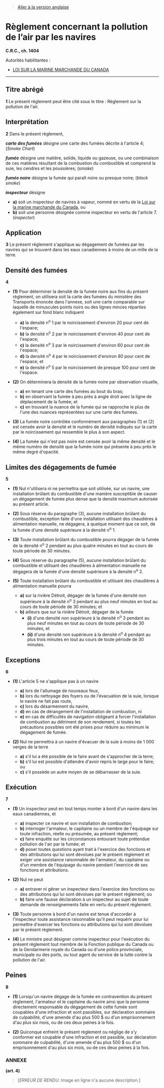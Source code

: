 > [Aller à la version anglaise](/en/Regulations/Consolidated%20Regulations%20of%20Canada/1401-1500/C.R.C.,%20c.%201404.md)

# Règlement concernant la pollution de l’air par les navires

**C.R.C., ch. 1404**

Autorités habilitantes : 
- [LOI SUR LA MARINE MARCHANDE DU CANADA](/fr/Lois/Lois%20révisées%20du%20Canada/S/S-9.md)

----------



## Titre abrégé


**1** Le présent règlement peut être cité sous le titre : Règlement sur la pollution de l'air.




## Interprétation


**2** Dans le présent règlement,

***carte des fumées*** désigne une carte des fumées décrite à l'article 4; (*Smoke Chart*)

***fumée*** désigne une matière, solide, liquide ou gazeuse, ou une combinaison de ces matières résultant de la combustion du combustible et comprend la suie, les cendres et les poussières; (*smoke*)

***fumée noire*** désigne la fumée qui paraît noire ou presque noire; (*black smoke*)

***inspecteur*** désigne
- **a)** soit un inspecteur de navires à vapeur, nommé en vertu de la [Loi sur la marine marchande du Canada](/fr/Lois/Lois%20révisées%20du%20Canada/S/S-9.md), ou
- **b)** soit une personne désignée comme inspecteur en vertu de l'article 7. (*inspector*)




## Application


**3** Le présent règlement s'applique au dégagement de fumées par les navires qui se trouvent dans les eaux canadiennes à moins de un mille de la terre.




## Densité des fumées


**4** 

- **(1)** Pour déterminer la densité de la fumée noire aux fins du présent règlement, on utilisera soit la carte des fumées du ministère des Transports énoncée dans l'annexe, soit une carte comparable sur laquelle de minuscules points noirs ou des lignes minces réparties également sur fond blanc indiquent
	- **a)** la densité n<sup>o</sup> 1 par le noircissement d'environ 20 pour cent de l'espace;
	- **b)** la densité n<sup>o</sup> 2 par le noircissement d'environ 40 pour cent de l'espace;
	- **c)** la densité n<sup>o</sup> 3 par le noircissement d'environ 60 pour cent de l'espace;
	- **d)** la densité n<sup>o</sup> 4 par le noircissement d'environ 80 pour cent de l'espace; et
	- **e)** la densité n<sup>o</sup> 5 par le noircissement de presque 100 pour cent de l'espace.

- **(2)** On déterminera la densité de la fumée noire par observation visuelle,
	- **a)** en tenant une carte des fumées au bout du bras;
	- **b)** en observant la fumée à peu près à angle droit avec la ligne de déplacement de la fumée; et
	- **c)** en trouvant la nuance de la fumée qui se rapproche le plus de l'une des nuances représentées sur une carte des fumées.

- **(3)** La fumée noire contrôlée conformément aux paragraphes (1) et (2) est censée avoir la densité et le numéro de densité indiqués sur la carte par le noircissement qui ressemble le plus à son aspect.

- **(4)** La fumée qui n'est pas noire est censée avoir la même densité et le même numéro de densité que la fumée noire qui présente à peu près le même degré d'opacité.




## Limites des dégagements de fumée


**5** 

- **(1)** Nul n'utilisera ni ne permettra que soit utilisée, sur un navire, une installation brûlant du combustible d'une manière susceptible de causer un dégagement de fumée plus dense que la densité maximum autorisée au présent article.

- **(2)** Sous réserve du paragraphe (3), aucune installation brûlant du combustible, exception faite d'une installation utilisant des chaudières à alimentation manuelle, ne dégagera, à quelque moment que ce soit, de la fumée d'une densité supérieure à la densité n<sup>o</sup> 1.

- **(3)** Toute installation brûlant du combustible pourra dégager de la fumée de la densité n<sup>o</sup> 2 pendant au plus quatre minutes en tout au cours de toute période de 30 minutes.

- **(4)** Sous réserve du paragraphe (5), aucune installation brûlant du combustible et utilisant des chaudières à alimentation manuelle ne dégagera de la fumée d'une densité supérieure à la densité n<sup>o</sup> 2.

- **(5)** Toute installation brûlant du combustible et utilisant des chaudières à alimentation manuelle pourra
	- **a)** sur la rivière Détroit, dégager de la fumée d'une densité non supérieure à la densité n<sup>o</sup> 3 pendant au plus neuf minutes en tout au cours de toute période de 30 minutes; et
	- **b)** ailleurs que sur la rivière Détroit, dégager de la fumée
		- **(i)** d'une densité non supérieure à la densité n<sup>o</sup> 3 pendant au plus neuf minutes en tout au cours de toute période de 30 minutes, et
		- **(ii)** d'une densité non supérieure à la densité n<sup>o</sup> 4 pendant au plus trois minutes en tout au cours de toute période de 30 minutes.




## Exceptions


**6** 

- **(1)** L'article 5 ne s'applique pas à un navire
	- **a)** lors de l'allumage de nouveaux feux,
	- **b)** lors du nettoyage des foyers ou de l'évacuation de la suie, lorsque le navire ne fait pas route,
	- **c)** lors du désarmement du navire,
	- **d)** en cas de dérangement de l'installation de combustion, ni
	- **e)** en cas de difficultés de navigation obligeant à forcer l'installation de combustion au détriment de son rendement,
si toutes les précautions possibles ont été prises pour réduire au minimum le dégagement de fumée.

- **(2)** Nul ne permettra à un navire d'évacuer de la suie à moins de 1 000 verges de la terre
	- **a)** s'il lui a été possible de le faire avant de s'approcher de la terre;
	- **b)** s'il lui est possible d'attendre d'avoir repris le large pour le faire; ou
	- **c)** s'il possède un autre moyen de se débarrasser de la suie.




## Exécution


**7** 

- **(1)** Un inspecteur peut en tout temps monter à bord d'un navire dans les eaux canadiennes, et
	- **a)** inspecter ce navire et son installation de combustion;
	- **b)** interroger l'armateur, le capitaine ou un membre de l'équipage sur toute infraction, réelle ou présumée, au présent règlement;
	- **c)** faire enquête sur les circonstances entourant toute prétendue pollution de l'air par la fumée; et
	- **d)** poser toutes questions ayant trait à l'exercice des fonctions et des attributions qui lui sont dévolues par le présent règlement et exiger une assistance raisonnable de l'armateur, du capitaine ou d'un membre de l'équipage du navire pendant l'exercice de ses fonctions et attributions.

- **(2)** Nul ne peut
	- **a)** entraver ni gêner un inspecteur dans l'exercice des fonctions ou des attributions qui lui sont dévolues par le présent règlement; ou
	- **b)** faire une fausse déclaration à un inspecteur au sujet de toute demande de renseignements faite en vertu du présent règlement.

- **(3)** Toute personne à bord d'un navire est tenue d'accorder à l'inspecteur toute assistance raisonnable qu'il peut requérir pour lui permettre d'exercer les fonctions ou attributions qui lui sont dévolues par le présent règlement.

- **(4)** Le ministre peut désigner comme inspecteur pour l'exécution du présent règlement tout membre de la Fonction publique du Canada ou de la Gendarmerie royale du Canada ou d'une police provinciale, municipale ou des ports, ou tout agent du service de la lutte contre la pollution de l'air.




## Peines


**8** 

- **(1)** Lorsqu'un navire dégage de la fumée en contravention du présent règlement, l'armateur et le capitaine du navire ainsi que la personne directement responsable du dégagement de cette fumée sont coupables d'une infraction et sont passibles, sur déclaration sommaire de culpabilité, d'une amende d'au plus 500 $ ou d'un emprisonnement d'au plus six mois, ou de ces deux peines à la fois.

- **(2)** Quiconque enfreint le présent règlement ou néglige de s'y conformer est coupable d'une infraction et est passible, sur déclaration sommaire de culpabilité, d'une amende d'au plus 500 $ ou d'un emprisonnement d'au plus six mois, ou de ces deux peines à la fois.




### **ANNEXE** 
**(art. 4)**
> [*ERREUR DE RENDU*: Image en ligne n'a aucune description.]


